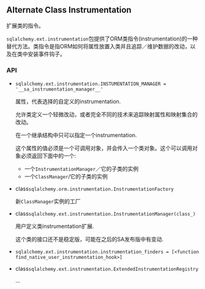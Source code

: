 ## Alternate Class Instrumentation

扩展类的指令。

`sqlalchemy.ext.instrumentation`包提供了ORM类指令(instrumentation)的一种替代方法。类指令是指ORM如何将属性放置入类并且追踪／维护数据的改动，以及在类中安装事件钩子。

### API

- `sqlalchemy.ext.instrumentation.INSTUMENTATION_MANAGER = '__sa_instrumentation_manager__'`

    属性，代表选择的自定义的instrumentation.
    
    允许类定义一个轻微改动，或者完全不同的技术来追踪映射属性和映射集合的改动。

    在一个继承结构中只可以指定一个instrumentation.

    这个属性的值必须是一个可调用对象，并会传入一个类对象。这个可以调用对象必须返回下面中的一个:

    - 一个`InstrumentationManager`／它的子类的实例
    - 一个`ClassManager`/它的子类的实例

- class`sqlalchemy.orm.instrumentation.InstrumentationFactory`

    新`ClassManager`实例的工厂

- class`sqlalchemy.ext.instrumentation.InstrumentationManager(class_)`

    用户定义类instrumentation扩展.

    这个类的接口还不是稳定版，可能在之后的SA发布版中有变动.

- `sqlalchemy.ext.instrumentation.instrumentation_finders = [<function find_native_user_instrumentation_hook>]`

- class`sqlalchemy.ext.instrumentation.ExtendedInstrumentationRegistry`

    ...